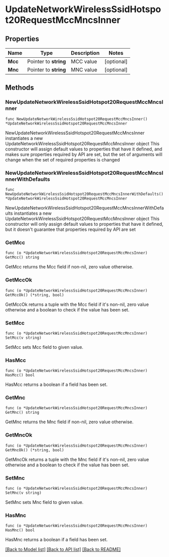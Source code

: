 # UpdateNetworkWirelessSsidHotspot20RequestMccMncsInner

## Properties

Name | Type | Description | Notes
------------ | ------------- | ------------- | -------------
**Mcc** | Pointer to **string** | MCC value | [optional] 
**Mnc** | Pointer to **string** | MNC value | [optional] 

## Methods

### NewUpdateNetworkWirelessSsidHotspot20RequestMccMncsInner

`func NewUpdateNetworkWirelessSsidHotspot20RequestMccMncsInner() *UpdateNetworkWirelessSsidHotspot20RequestMccMncsInner`

NewUpdateNetworkWirelessSsidHotspot20RequestMccMncsInner instantiates a new UpdateNetworkWirelessSsidHotspot20RequestMccMncsInner object
This constructor will assign default values to properties that have it defined,
and makes sure properties required by API are set, but the set of arguments
will change when the set of required properties is changed

### NewUpdateNetworkWirelessSsidHotspot20RequestMccMncsInnerWithDefaults

`func NewUpdateNetworkWirelessSsidHotspot20RequestMccMncsInnerWithDefaults() *UpdateNetworkWirelessSsidHotspot20RequestMccMncsInner`

NewUpdateNetworkWirelessSsidHotspot20RequestMccMncsInnerWithDefaults instantiates a new UpdateNetworkWirelessSsidHotspot20RequestMccMncsInner object
This constructor will only assign default values to properties that have it defined,
but it doesn't guarantee that properties required by API are set

### GetMcc

`func (o *UpdateNetworkWirelessSsidHotspot20RequestMccMncsInner) GetMcc() string`

GetMcc returns the Mcc field if non-nil, zero value otherwise.

### GetMccOk

`func (o *UpdateNetworkWirelessSsidHotspot20RequestMccMncsInner) GetMccOk() (*string, bool)`

GetMccOk returns a tuple with the Mcc field if it's non-nil, zero value otherwise
and a boolean to check if the value has been set.

### SetMcc

`func (o *UpdateNetworkWirelessSsidHotspot20RequestMccMncsInner) SetMcc(v string)`

SetMcc sets Mcc field to given value.

### HasMcc

`func (o *UpdateNetworkWirelessSsidHotspot20RequestMccMncsInner) HasMcc() bool`

HasMcc returns a boolean if a field has been set.

### GetMnc

`func (o *UpdateNetworkWirelessSsidHotspot20RequestMccMncsInner) GetMnc() string`

GetMnc returns the Mnc field if non-nil, zero value otherwise.

### GetMncOk

`func (o *UpdateNetworkWirelessSsidHotspot20RequestMccMncsInner) GetMncOk() (*string, bool)`

GetMncOk returns a tuple with the Mnc field if it's non-nil, zero value otherwise
and a boolean to check if the value has been set.

### SetMnc

`func (o *UpdateNetworkWirelessSsidHotspot20RequestMccMncsInner) SetMnc(v string)`

SetMnc sets Mnc field to given value.

### HasMnc

`func (o *UpdateNetworkWirelessSsidHotspot20RequestMccMncsInner) HasMnc() bool`

HasMnc returns a boolean if a field has been set.


[[Back to Model list]](../README.md#documentation-for-models) [[Back to API list]](../README.md#documentation-for-api-endpoints) [[Back to README]](../README.md)


